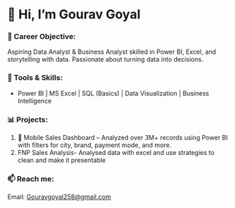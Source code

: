 
# 👋 Hi, I’m Gourav Goyal
### 🎯 Career Objective:
Aspiring Data Analyst & Business Analyst skilled in Power BI, Excel, and storytelling with data. Passionate about turning data into decisions.

### 🧰 Tools & Skills:
- Power BI | MS Excel | SQL (Basics) | Data Visualization | Business Intelligence

### 📊 Projects:
1. 📱 Mobile Sales Dashboard – Analyzed over 3M+ records using Power BI with filters for city, brand, payment mode, and more.
2. FNP Sales Analysis- Analysed data with excel and use strategies to clean and make it presentable

### 📫 Reach me:
Email: Gouravgoyal258@gmail.com

